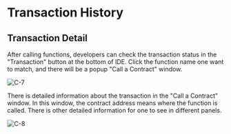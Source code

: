 # Transaction History

## Transaction Detail

After calling functions, developers can check the transaction status in the "Transaction" button at the bottom of IDE. Click the function name one want to match, and there will be a popup "Call a Contract" window.

![C-7](/pic/C-7.png)

There is detailed information about the transaction in the "Call a Contract" window. In this window, the contract address means where the function is called. There is other detailed information for one to see in different panels.

![C-8](/pic/C-8.png)


